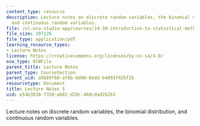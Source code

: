 ```yaml
---
content_type: resource
description: Lecture notes on discrete random variables, the binomial distribution,
  and continuous random variables.
file: /ol-ocw-studio-app/courses/14-30-introduction-to-statistical-methods-in-economics-spring-2009/e54b3838f350ab02d28c460cdad262b3_MIT14_30s09_lec05.pdf
file_size: 197126
file_type: application/pdf
learning_resource_types:
- Lecture Notes
license: https://creativecommons.org/licenses/by-nc-sa/4.0/
ocw_type: OCWFile
parent_title: Lecture Notes
parent_type: CourseSection
parent_uid: a9889fb8-af0b-6d96-6edd-b4093f42bf2b
resourcetype: Document
title: Lecture Notes 5
uid: e54b3838-f350-ab02-d28c-460cdad262b3
---
```

Lecture notes on discrete random variables, the binomial distribution, and continuous random variables.